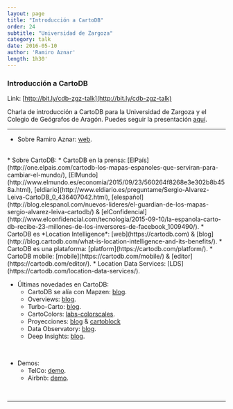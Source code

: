```yaml
---
layout: page
title: "Introducción a CartoDB"
order: 24
subtitle: "Universidad de Zargoza"
category: talk
date: 2016-05-10
author: 'Ramiro Aznar'
length: 1h30'
---
```



### Introducción a CartoDB

Link: [http://bit.ly/cdb-zgz-talk](http://bit.ly/cdb-zgz-talk)

Charla de introducción a CartoDB para la Universidad de Zargoza y el Colegio de Geógrafos de Aragón. Puedes seguir la presentación [aquí](https://docs.google.com/presentation/d/1oywEmIV8r1DNFh6YJof9yM_775jHT_hvLLOfwlJhdHQ/edit?usp=sharing).

----

* Sobre Ramiro Aznar: [web](http://ramiroaznar.com/).
<br/>
* Sobre CartoDB:
	* CartoDB en la prensa: [ElPaís](http://one.elpais.com/cartodb-los-mapas-espanoles-que-serviran-para-cambiar-el-mundo/), [ElMundo](http://www.elmundo.es/economia/2015/09/23/560264f8268e3e302b8b458a.html), [eldiario](http://www.eldiario.es/preguntame/Sergio-Alvarez-Leiva-CartoDB_0_436407042.html), [elespañol](http://blog.elespanol.com/nuevos-lideres/el-guardian-de-los-mapas-sergio-alvarez-leiva-cartodb/) & [elConfidencial](http://www.elconfidencial.com/tecnologia/2015-09-10/la-espanola-carto-db-recibe-23-millones-de-los-inversores-de-facebook_1009490/).
	* CartoDB es *Location Intelligence*: [web](https://cartodb.com) & [blog](http://blog.cartodb.com/what-is-location-intelligence-and-its-benefits/).
	* CartoDB es una plataforma: [platform](https://cartodb.com/platform/).
	* CartoDB mobile: [mobile](https://cartodb.com/mobile/) & [editor](https://cartodb.com/editor/).
	* Location Data Services: [LDS](https://cartodb.com/location-data-services/).
<br/>

* Últimas novedades en CartoDB:
	* CartoDB se alía con Mapzen: [blog](https://mapzen.com/blog/cartodb-partnership/).
	* Overviews: [blog](http://blog.cartodb.com/data-overviews/).	
	* Turbo-Carto: [blog](http://blog.cartodb.com/turbo-carto/).
	* CartoColors: [labs-colorscales](http://cartodb.github.io/labs-colorscales/#).
	* Proyecciones: [blog](http://blog.cartodb.com/free-your-maps-web-mercator/) & [cartoblock](http://blocks.cartodb.io/#121faa4da3a584dae20d)
	* Data Observatory: [blog](http://blog.cartodb.com/data-observatory).
	* Deep Insights: [blog](http://blog.cartodb.com/deep-insights/).
<br/>

* Demos:
	* TelCo: [demo](https://cartodb.github.io/labs-telco-insights/).
	* Airbnb: [demo](http://cartodb.github.io/deep-insights.js/examples/airbnb_and_closest_metro.html).
<br/>

----
